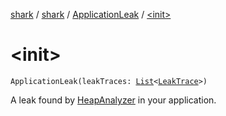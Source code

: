 [shark](../../index.md) / [shark](../index.md) / [ApplicationLeak](index.md) / [&lt;init&gt;](./-init-.md)

# &lt;init&gt;

`ApplicationLeak(leakTraces: `[`List`](https://kotlinlang.org/api/latest/jvm/stdlib/kotlin.collections/-list/index.html)`<`[`LeakTrace`](../-leak-trace/index.md)`>)`

A leak found by [HeapAnalyzer](../-heap-analyzer/index.md) in your application.

